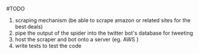 #TODO

1) scraping mechanism (be able to scrape amazon or related sites for the best deals)
2) pipe the output of the spider into the twitter bot's database for tweeting
3) host the scraper and bot onto a server (eg. AWS )
4) write tests to test the code
